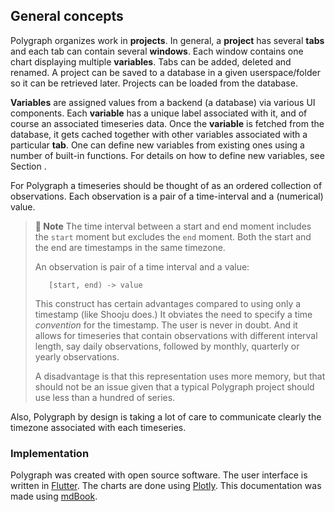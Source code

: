 ## General concepts

Polygraph organizes work in **projects**.  In general, a **project** has several **tabs**
and each tab can contain several **windows**.  Each window contains one chart displaying
multiple **variables**.  Tabs can be added, deleted and renamed.  A project can be saved
to a database in a given userspace/folder so it can be retrieved later.  Projects can
be loaded from the database.

**Variables** are assigned values from a backend (a database) via various UI components.
Each **variable**
has a unique label associated with it, and of course an associated timeseries data.
Once the **variable** is fetched from the database, it gets cached together with other
variables associated with a particular **tab**.  One can define new variables from existing
ones using a number of built-in functions.  For details on how to define new variables, see
Section .

For Polygraph a timeseries should be thought of as an ordered collection of observations.
Each observation is a pair of a time-interval and a (numerical) value.

> **📝 Note**  The time interval between a start and end moment includes the ``start`` moment 
>    but excludes the ``end`` moment.  Both the start and the end are timestamps in the
>    same timezone.
>
>    An observation is pair of a time interval and a value:
> 
>        [start, end) -> value
>
>    This construct has certain advantages compared to using only a timestamp (like Shooju
>    does.)  It obviates the need to specify a time *convention* for the timestamp.  The
>    user is never in doubt.  And it allows for timeseries that contain observations with
>    different interval length, say daily observations, followed by monthly, quarterly
>    or yearly observations.
>
>    A disadvantage is that this representation uses more memory, but that should not be
>    an issue given that a typical Polygraph project should use less than a hundred of
>    series.

Also, Polygraph by design is taking a lot of care to communicate clearly the timezone
associated with each timeseries.

### Implementation

Polygraph was created with open source software.  The user interface is 
written in [Flutter](https://flutter.dev/).  The charts are done using 
[Plotly](https://plotly.com/javascript/).  This documentation was made using 
[mdBook](https://github.com/rust-lang/mdBook).
